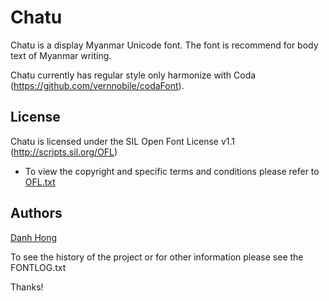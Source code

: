 ﻿Chatu
======================


Chatu is a display Myanmar Unicode font. The font is recommend for body text of Myanmar writing.

Chatu currently has regular style only harmonize with Coda (<https://github.com/vernnobile/codaFont>).

## License


Chatu is licensed under the SIL Open Font License v1.1 (<http://scripts.sil.org/OFL>)


- To view the copyright and specific terms and conditions please refer to [OFL.txt](https://github.com/khmertype/Chatu/blob/master/OFL.txt)




## Authors

[Danh Hong](http://www.khmertype.org)

To see the history of the project or for other information please see the FONTLOG.txt 



Thanks!

